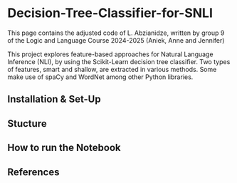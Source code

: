 # Decision-Tree-Classifier-for-SNLI
This page contains the adjusted code of L. Abzianidze, written by group 9 of the Logic and Language Course 2024-2025 (Aniek, Anne and Jennifer)

This project explores feature-based approaches for Natural Language Inference (NLI), by using the Scikit-Learn decision tree classifier. 
Two types of features, smart and shallow, are extracted in various methods. Some make use of spaCy and WordNet among other Python libraries.

## Installation & Set-Up


## Stucture


## How to run the Notebook


## References
